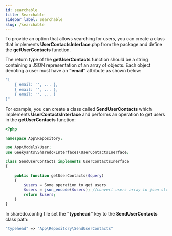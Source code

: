 ```yaml
---
id: searchable
title: Searchable
sidebar_label: Searchable
slug: /searchable
---
```


To provide an option that allows searching for users, you can create a class that implements **UserContactsInterface**.php from the package and define the **getUserContacts** function.

The return type of the **getUserContacts** function should be a string containing a JSON representation of an array of objects. Each object denoting a user must have an **"email"** attribute as shown below:

```php
"[
    { email: '', ... },
    { email: '', ... },
    { email: '', ... }
]"
```

For example, you can create a class called **SendUserContacts** which implements **UserContactsInterface** and performs an operation to get users in the **getUserContacts** function:

```php
<?php

namespace App\Repository;

use App\Models\User;
use Geekyants\Sharedo\Interfaces\UserContactsInerface;

class SendUserContacts implements UserContactsInerface
{

    public function getUserContacts($query)
    {
        $users = Some operation to get users
        $users = json_encode($users); //convert users array to json string
        return $users;
    }
}
```

In sharedo.config file set the **"typehead"** key to the **SendUserContacts** class path:

```php
"typehead" => "App\Repository\SendUserContacts"
```
